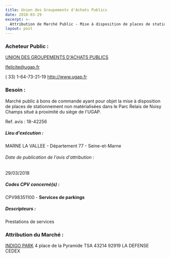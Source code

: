 ```yaml
---
title: Union des Groupements d'Achats Publics
date: 2018-03-29
excerpt: >-
  Attribution de Marché Public - Mise à disposition de places de stationnement non matérialisées dans le Parc Relais de Noisy Champs situé à proximité du siège de l'UGAP.
layout: post
---
```


### Acheteur Public : 
<a href="/acheteur-140/siren-776056467"> UNION DES GROUPEMENTS D'ACHATS PUBLICS</a><br/>



lfelicite@ugap.fr

( 33) 1-64-73-21-19
http://www.ugap.fr
### Besoin :

Marché public à bons de commande ayant pour objet la mise à disposition de places de stationnement non matérialisées dans le Parc Relais de Noisy Champs situé à proximité du siège de l'UGAP.

Ref. avis : 18-42256


##### Lieu d'exécution :

MARNE LA VALLEE - Département 77 - Seine-et-Marne

###### Date de publication de l'avis d'attribution : 
29/03/2018

##### Codes CPV concerné(s) :
CPV98351100 - **Services de parkings** <br/>

##### Descripteurs :
Prestations de services <br/>

### Attribution du Marché :
<a href="/entreprise-546/siren-320229644"> INDIGO PARK</a>    4 place de la Pyramide TSA 43214 92919 LA DEFENSE CEDEX <br/>
